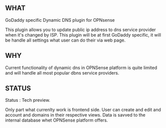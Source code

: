 
## WHAT

GoDaddy specific Dynamic DNS plugin for OPNsense

This plugin allows you to update public ip address to dns service provider when it's changed by ISP. This plugin will be at first GoDaddy specific, it will be handle all settings what user can do their via web page. 

## WHY

Current functionality of dynamic dns in OPNSense platform is quite limited and will handle all most popular dbns service providers.

## STATUS

Status : Tech preview.

Only part what currenlty work is frontend side. User can create and edit and account and domains in their respective views. Data is savved to the internal database whet OPNSense platform offers.
